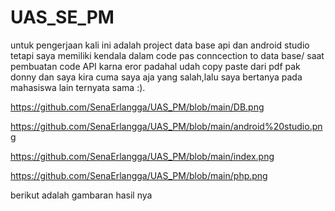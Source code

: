 # UAS_SE_PM

untuk pengerjaan kali ini adalah project data base api dan android studio tetapi saya memiliki kendala dalam code pas conncection to data base/ saat pembuatan code API karna eror padahal udah copy paste dari pdf pak donny dan saya kira cuma saya aja yang salah,lalu saya bertanya pada mahasiswa lain ternyata sama :).

https://github.com/SenaErlangga/UAS_PM/blob/main/DB.png

https://github.com/SenaErlangga/UAS_PM/blob/main/android%20studio.png

https://github.com/SenaErlangga/UAS_PM/blob/main/index.png

https://github.com/SenaErlangga/UAS_PM/blob/main/php.png


berikut adalah gambaran hasil nya
